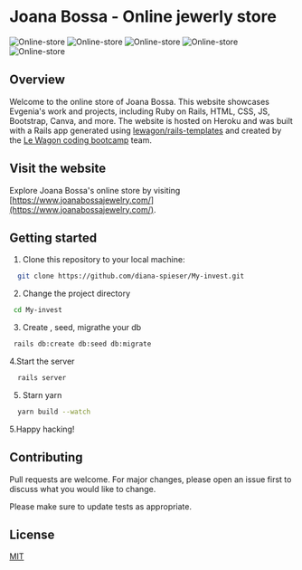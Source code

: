# Joana Bossa - Online jewerly store

![Online-store](https://res.cloudinary.com/dygywvyiq/image/upload/v1695300182/Capture_d_e%CC%81cran_2023-09-21_a%CC%80_14.41.31_xrepfh.png)
![Online-store](https://res.cloudinary.com/dygywvyiq/image/upload/v1695300182/Capture_d_e%CC%81cran_2023-09-21_a%CC%80_14.41.41_akbteu.png)
![Online-store](https://res.cloudinary.com/dygywvyiq/image/upload/v1695300182/Capture_d_e%CC%81cran_2023-09-21_a%CC%80_14.42.00_jbonrg.png)
![Online-store](https://res.cloudinary.com/dygywvyiq/image/upload/v1695300182/Capture_d_e%CC%81cran_2023-09-21_a%CC%80_14.42.20_mkdlhu.png)
![Online-store](https://res.cloudinary.com/dygywvyiq/image/upload/v1695300188/Capture_d_e%CC%81cran_2023-09-21_a%CC%80_14.42.36_crnzql.png)



## Overview

Welcome to the online store of Joana Bossa. This website showcases Evgenia's work and projects, including Ruby on Rails, HTML, CSS, JS, Bootstrap, Canva, and more. The website is hosted on Heroku and was built with a Rails app generated using [lewagon/rails-templates](https://github.com/lewagon/rails-templates) and created by the [Le Wagon coding bootcamp](https://www.lewagon.com) team.

## Visit the website

Explore Joana Bossa's online store by visiting [https://www.joanabossajewelry.com/](https://www.joanabossajewelry.com/).

## Getting started

1. Clone this repository to your local machine:
   
```bash
  git clone https://github.com/diana-spieser/My-invest.git
  ```
  
2. Change the project directory

 ```bash
  cd My-invest
```

3. Create , seed, migrathe your db

 ```bash
  rails db:create db:seed db:migrate
```

4.Start the server

```bash
  rails server 
```

5. Starn yarn
   
 ```bash
   yarn build --watch
```

5.Happy hacking!


## Contributing

Pull requests are welcome. For major changes, please open an issue first
to discuss what you would like to change.

Please make sure to update tests as appropriate.

## License

[MIT](https://choosealicense.com/licenses/mit/)
